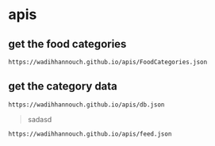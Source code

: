 # apis
## get the food categories 
    https://wadihhannouch.github.io/apis/FoodCategories.json
## get the category data

    https://wadihhannouch.github.io/apis/db.json
    
> sadasd

    https://wadihhannouch.github.io/apis/feed.json
